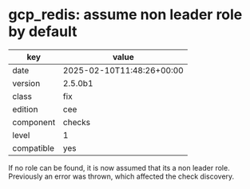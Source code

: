 [//]: # (werk v2)
# gcp_redis: assume non leader role by default

key        | value
---------- | ---
date       | 2025-02-10T11:48:26+00:00
version    | 2.5.0b1
class      | fix
edition    | cee
component  | checks
level      | 1
compatible | yes

If no role can be found, it is now assumed that its a non leader role.
Previously an error was thrown, which affected the check discovery.
